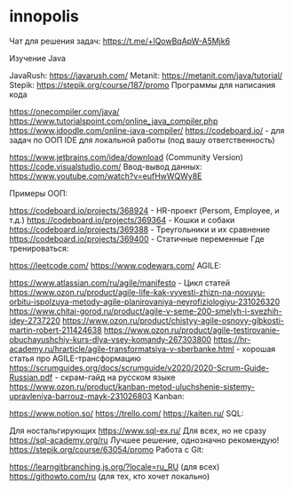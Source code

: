 # innopolis

Чат для решения задач: https://t.me/+lQowBqApW-A5Mjk6

Изучение Java

JavaRush: https://javarush.com/
Metanit: https://metanit.com/java/tutorial/
Stepik: https://stepik.org/course/187/promo
Программы для написания кода

https://onecompiler.com/java/
https://www.tutorialspoint.com/online_java_compiler.php
https://www.jdoodle.com/online-java-compiler/
https://codeboard.io/ - для задач по ООП
IDE для локальной работы (под вашу ответственность)

https://www.jetbrains.com/idea/download (Community Version)
https://code.visualstudio.com/
Ввод-вывод данных: https://www.youtube.com/watch?v=eufHwWQWy8E

Примеры ООП:

https://codeboard.io/projects/368924 - HR-проект (Persom, Employee, и т.д.)
https://codeboard.io/projects/369364 - Кошки и собаки
https://codeboard.io/projects/369388 - Треугольники и их сравнение
https://codeboard.io/projects/369400 - Статичные переменные
Где тренироваться:

https://leetcode.com/
https://www.codewars.com/
AGILE:

https://www.atlassian.com/ru/agile/manifesto - Цикл статей
https://www.ozon.ru/product/agile-life-kak-vyvesti-zhizn-na-novuyu-orbitu-ispolzuya-metody-agile-planirovaniya-neyrofiziologiyu-231026320
https://www.chitai-gorod.ru/product/agile-v-seme-200-smelyh-i-svezhih-idey-2737220
https://www.ozon.ru/product/chistyy-agile-osnovy-gibkosti-martin-robert-211424638
https://www.ozon.ru/product/agile-testirovanie-obuchayushchiy-kurs-dlya-vsey-komandy-267303800
https://hr-academy.ru/hrarticle/agile-transformatsiya-v-sberbanke.html - хорошая статья про AGILE-трансформацию
https://scrumguides.org/docs/scrumguide/v2020/2020-Scrum-Guide-Russian.pdf - скрам-гайд на русском языке
https://www.ozon.ru/product/kanban-metod-uluchshenie-sistemy-upravleniya-barrouz-mayk-231026803
Kanban:

https://www.notion.so/
https://trello.com/
https://kaiten.ru/
SQL:

Для ностальгирующих https://www.sql-ex.ru/
Для всех, но не сразу https://sql-academy.org/ru
Лучшее решение, однозначно рекомендую! https://stepik.org/course/63054/promo
Работа с Git:

https://learngitbranching.js.org/?locale=ru_RU (для всех)
https://githowto.com/ru (для тех, кто хочет локально)
